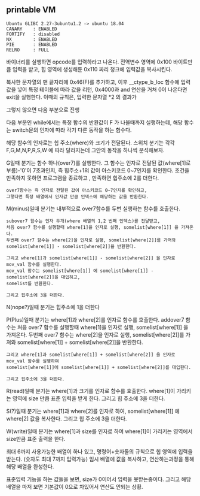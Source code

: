 printable VM
------------
```
Ubuntu GLIBC 2.27-3ubuntu1.2 -> ubuntu 18.04
CANARY    : ENABLED
FORTIFY   : disabled
NX        : ENABLED
PIE       : ENABLED
RELRO     : FULL
```

바이너리를 실행하면 opcode를 입력하라고 나온다. 
전역변수 영역에 0x100 바이트만큼 입력을 받고, 
힙 영역에 생성해둔 0x110 짜리 청크에 입력값을 복사시킨다. 

복사한 문자열의 맨 끝자리에 0x46(F)를 추가하고, 
이후 __ctype_b_loc 함수에 입력값을 넣어 특정 테이블에 따라 값을 리턴, 
0x4000과 and 연산을 거쳐 0이 나온다면 exit을 실행한다.
이때의 규칙은, 입력한 문자열 *2 의 결과가 

그렇지 않으면 다음 부분으로 진행

다음 부분인 while에서는 특정 함수의 반환값이 F 가 나올때까지 실행하는데, 
해당 함수는 switch문의 인자에 따라 각기 다른 동작을 하는 함수다. 

해당 함수의 인자로는 힙 주소(where)와 크기가 전달된다. 
스위치 분기는 각각 F,G,M,N,P,R,S,W 에 따라 달라지는데 
그안의 동작을 하나씩 분석해보자. 

G일때 분기는 함수 하나(over7)를 실행한다.
    그 함수는 인자로 전달된 값(where[1]로 부름)-'0'이 7초과인지, 
    즉 힙주소+1의 값이 아스키코드 0~7인지를 확인한다. 
    조건을 만족하지 못하면 프로그램을 종료하고 , 만족하면 힙주소에 2를 더한다. 
    
    over7함수는 즉 인자로 전달된 값이 아스키코드 0~7인지를 확인하고, 
    그렇다면 특정 배열에서 인자값 만큼 인덱스에 해당하는 값을 반환한다. 

M(minus)일때 분기는 내부적으로 over7함수를 두번 실행하는 함수를 호출한다. 
    
    subover7 함수는 인자 두개(where 배열의 1,2 번째 인덱스)를 전달받고,
    처음 over7 함수를 실행할때 where[1]을 인자로 실행, somelist[where[1]] 을 가져온다. 
    두번째 over7 함수는 where[2]을 인자로 실행, somelist[where[2]]를 가져와 
    somelist[where[1]] - somelist[where[2]]을 반환한다. 
    
    그리고 where[1]과 somelist[where[1]] - somelist[where[2]] 을 인자로 mov_val 함수를 실행한다. 
    mov_val 함수는 somelist[where[1]] 에 somelist[where[1]] - somelist[where[2]]을 대입하고,
    somelist를 반환한다. 
    
    그리고 힙주소에 3을 더한다. 

N(nope?)일때 분기는 힙주소에 1을 더한다

P(Plus)일때 분기는 where[1]과 where[2]를 인자로 함수를 호출한다. 
    addover7 함수는 처음 over7 함수를 실행할때 where[1]을 인자로 실행, somelist[where[1]] 을 가져온다. 
    두번째 over7 함수는 where[2]을 인자로 실행, somelist[where[2]]를 가져와 
    somelist[where[1]] + somelist[where[2]]을 반환한다.
    
    그리고 where[1]과 somelist[where[1]] + somelist[where[2]] 을 인자로 mov_val 함수를 실행하여
    somelist[where[1]]에 somelist[where[1]] + somelist[where[2]]를 대입한다. 
    
    그리고 힙주소에 3을 더한다. 
    
R(read)일때 분기는 where[1]과 크기를 인자로 함수를 호출한다. 
    where[1]이 가리키는 영역에 size 만큼 표준 입력을 받게 한다. 
    그리고 힙 주소에 3을 더한다. 
    
S(?)일때 분기는 where[1]과 where[2]를 인자로 하여, 
    somelist[where[1]] 에 where[2] 값을 복사한다. 
    그리고 힙 주소에 3을 더한다. 
    
W(write)일때 분기는 where[1]과 size를 인자로 하여
    where[1]이 가리키는 영역에서 size만큼 표준 출력을 한다. 


최대 6까지 사용가능한 배열이 하나 있고, 
명령어+숫자둘의 규칙으로 힙 영역에 입력을 받는다. (숫자도 최대 7까지 입력가능)
임시 배열에 값을 복사하고, 연산하는과정을 통해 해당 배열을 완성한다. 

표준입력 기능을 하는 값들을 보면, size가 0이어서 입력을 못받는중이다. 
그리고 해당 배열을 마저 보면 기본값이 0으로 차있어서 연산도 안되는 상황. 




